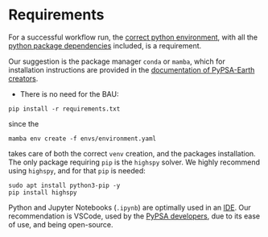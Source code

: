 Requirements
=============
For a successful workflow run, the [correct python environment][venv], with all the [python package dependencies][dependencies] included, is a requirement.

Our suggestion is the package manager `conda` or `mamba`, which for installation instructions are provided in the [documentation of PyPSA-Earth creators][PyPSA-Earth].

* There is no need for the BAU:

~~~
pip install -r requirements.txt
~~~

since the

~~~
mamba env create -f envs/environment.yaml
~~~

takes care of both the correct `venv` creation, and the packages installation. The only package requiring `pip` is the `highspy` solver. We highly recommend using `highspy`, and for that `pip` is needed:
~~~
sudo apt install python3-pip -y
pip install highspy
~~~

Python and Jupyter Notebooks (`.ipynb`) are optimally used in an [IDE][VSCode]. Our recommendation is VSCode, used by the [PyPSA developers][PyPSA-Earth], due to its ease of use, and being open-source.


<!-- # Internal Doc References -->
[venv]:                 https://github.com/open-energy-transition/data-science-for-esm/blob/e52f7980165928a7cd90826ee0bf8cd3fb407892/environment.yaml
[dependencies]:         https://github.com/open-energy-transition/data-science-for-esm/blob/e52f7980165928a7cd90826ee0bf8cd3fb407892/requirements.txt
[PyPSA-Earth]:          https://pypsa-earth.readthedocs.io/en/latest/installation.html
[VSCode]:               https://github.com/microsoft/vscode